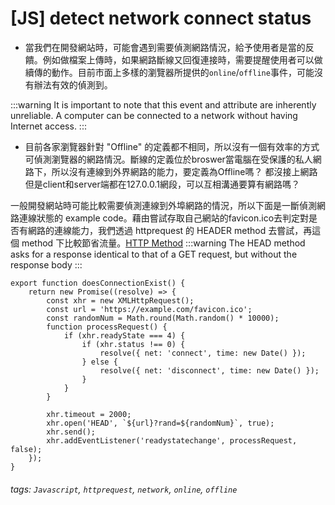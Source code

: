 # [JS] detect network connect status
- 當我們在開發網站時，可能會遇到需要偵測網路情況，給予使用者是當的反饋。例如做檔案上傳時，如果網路斷線又回復連接時，需要提醒使用者可以做續傳的動作。目前市面上多樣的瀏覽器所提供的`online`/`offline`事件，可能沒有辦法有效的偵測到。

:::warning
It is important to note that this event and attribute are inherently unreliable. A computer can be connected to a network without having Internet access.
:::

- 目前各家瀏覽器針對 "Offline" 的定義都不相同，所以沒有一個有效率的方式可偵測瀏覽器的網路情況。斷線的定義位於broswer當電腦在受保護的私人網路下，所以沒有連線到外界網路的能力，要定義為Offline嗎？ 都沒接上網路但是client和server端都在127.0.0.1網段，可以互相溝通要算有網路嗎？

一般開發網站時可能比較需要偵測連線到外埠網路的情況，所以下面是一斷偵測網路連線狀態的 example code。藉由嘗試存取自己網站的favicon.ico去判定對是否有網路的連線能力，我們透過 httprequest 的 HEADER method 去嘗試，再這個 method 下比較節省流量。[HTTP Method](https://developer.mozilla.org/en-US/docs/Web/HTTP/Methods)
:::warning
The HEAD method asks for a response identical to that of a GET request, but without the response body
:::

```javascript=
export function doesConnectionExist() {
    return new Promise((resolve) => {
        const xhr = new XMLHttpRequest();
        const url = 'https://example.com/favicon.ico';
        const randomNum = Math.round(Math.random() * 10000);
        function processRequest() {
            if (xhr.readyState === 4) {
                if (xhr.status !== 0) {
                    resolve({ net: 'connect', time: new Date() });
                } else {
                    resolve({ net: 'disconnect', time: new Date() });
                }
            }
        }

        xhr.timeout = 2000;
        xhr.open('HEAD', `${url}?rand=${randomNum}`, true);
        xhr.send();
        xhr.addEventListener('readystatechange', processRequest, false);
    });
}
```


###### tags: `Javascript`, `httprequest`, `network`, `online`, `offline`